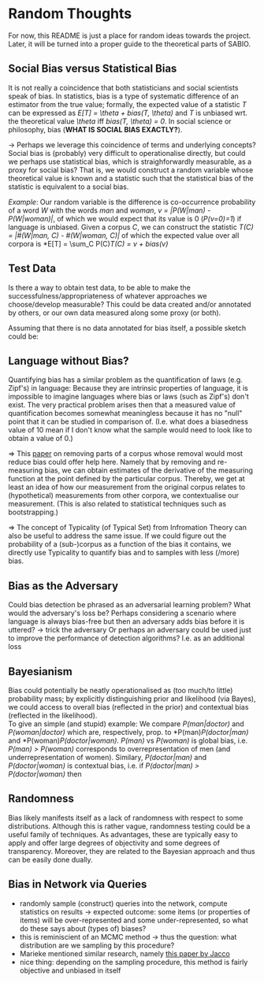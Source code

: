 # Random Thoughts 
  
For now, this README is just a place for random ideas towards the project. Later, it will be turned into a proper guide to the theoretical parts of SABIO.
 
 
## Social Bias versus Statistical Bias

It is not really a coincidence that both statisticians and social scientists speak of bias. 
In statistics, bias is a type of systematic difference of an estimator from the true value; formally, the expected value of a statistic *T* can be expressed as *E[T] = \theta + bias(T, \theta)*  and *T* is unbiased wrt. the theoretical value *\theta* iff *bias(T, \theta) = 0*.
In social science or philosophy, bias (**WHAT IS SOCIAL BIAS EXACTLY?**).

-> Perhaps we leverage this coincidence of terms and underlying concepts? Social bias is (probably) very difficult to operationalise directly, but could we perhaps use statistical bias, which is straighforwardly measurable, as a proxy for social bias? That is, we would construct a random variable whose theoretical value is known and a statistic such that the statistical bias of the statistic is equivalent to a social bias. <br>

*Example*: Our random variable is the difference is co-occurrence probability of a word *W* with the words *man* and *woman*, *v = |P(W|man) - P(W|woman)|*, of which we would expect that its value is 0 (*P(v=0)=1*) if language is unbiased. Given a corpus *C*, we can construct the statistic *T(C) = |#(W|man, C) - #(W|woman, C)|* of which the expected value over all corpora is *E[T] = \sum_C P(C)*T(C) = v + bias(v)*



 
## Test Data
  
  
  Is there a way to obtain test data, to be able to make the successfulness/appropriateness of whatever approaches we choose/develop measurable?
  This could be data created and/or annotated by others, or our own data measured along some proxy (or both).
  
  Assuming that there is no data annotated for bias itself, a possible sketch could be:  
    
  
  
## Language without Bias?

Quantifying bias has a similar problem as the quantification of laws (e.g. Zipf's) in language: Because they are intrinsic properties of language, it is impossible to imagine languages where bias or laws (such as Zipf's) don't exist. The very practical problem arises then that a measured value of quantification becomes somewhat meaningless because it has no "null" point that it can be studied in comparison of. (I.e. what does a biasedness value of 10 mean if I don't know what the sample would need to look like to obtain a value of 0.)

=> This [paper](https://github.com/valevo/SABIO/blob/main/papers.md#understanding-the-origins-of-bias-in-word-embeddings) on removing parts of a corpus whose removal would most reduce bias could offer help here. Namely that by removing and re-measuring bias, we can obtain estimates of the derivative of the measuring function at the point defined by the particular corpus. Thereby, we get at least an idea of how our measurement from the original corpus relates to (hypothetical) measurements from other corpora, we contextualise our measurement. (This is also related to statistical techniques such as bootstrapping.)

=> The concept of Typicality (of Typical Set) from Infromation Theory can also be useful to address the same issue. If we could figure out the probability of a (sub-)corpus as a function of the bias it contains, we directly use Typicality to quantify bias and to samples with less (/more) bias.


## Bias as the Adversary

Could bias detection be phrased as an adversarial learning problem? What would the adversary's loss be?
Perhaps considering a scenario where language is always bias-free but then an adversary adds bias before it is uttered? -> trick the adversary 
Or perhaps an adversary could be used just to improve the performance of detection algorithms? I.e. as an additional loss 


  
## Bayesianism

Bias could potentially be neatly operationalised as (too much/to little) probability mass; by explicitly distinguishing prior and likelihood (via Bayes), we could access to overall bias (reflected in the prior) and contextual bias (reflected in the likelihood). <br>
To give an simple (and stupid) example: We compare *P(man|doctor)* and *P(woman|doctor)* which are, respectively, prop. to *P(man)*P(doctor|man)* and *P(woman)*P(doctor|woman)*. *P(man)* vs *P(woman)* is global bias, i.e. *P(man) > P(woman)* corresponds to overrepresentation of men (and underrepresentation of women). Similary, *P(doctor|man)* and *P(doctor|woman)* is contextual bias, i.e. if *P(doctor|man) > P(doctor|woman)* then 

## Randomness

Bias likely manifests itself as a lack of randomness with respect to some distributions. Although this is rather vague, randomness testing could be a useful family of techniques. As advantages, these are typically easy to apply and offer large degrees of objectivity and some degrees of transparency. Moreover, they are related to the Bayesian approach and thus can be easily done dually.  




## Bias in Network via Queries

 - randomly sample (construct) queries into the network, compute statistics on results -> expected outcome: some items (or properties of items) will be over-represented and some under-represented, so what do these says about (types of) biases?
 - this is reminiscient of an MCMC method -> thus the question: what distribution are we sampling by this procedure?
 - Marieke mentioned similar research, namely [this paper by Jacco](https://ieeexplore.ieee.org/abstract/document/7559558)
 - nice thing: depending on the sampling procedure, this method is fairly objective and unbiased in itself


